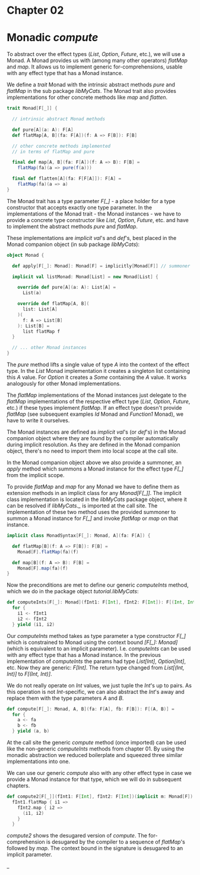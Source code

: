 # Chapter 02

# Monadic _compute_

To abstract over the effect types (_List_, _Option_,
_Future_, etc.), we will use a Monad. A Monad provides us with
(among many other operators) _flatMap_ and _map_. It
allows us to implement generic for-comprehensions, usable
with any effect type that has a Monad instance.

We define a _trait_ Monad with the intrinsic abstract
methods _pure_ and _flatMap_ in the sub package
_libMyCats_. The Monad trait also provides
implementations for other concrete methods like _map_
and _flatten_.

```scala
trait Monad[F[_]] {

  // intrinsic abstract Monad methods

  def pure[A](a: A): F[A]
  def flatMap[A, B](fa: F[A])(f: A => F[B]): F[B]

  // other concrete methods implemented
  // in terms of flatMap and pure

  final def map[A, B](fa: F[A])(f: A => B): F[B] =
    flatMap(fa)(a => pure(f(a)))

  final def flatten[A](fa: F[F[A]]): F[A] =
    flatMap(fa)(a => a)
}
```

The Monad trait has a type parameter _F[\_]_ - a place
holder for a type constructor that accepts exactly one
type parameter. In the implementations of the Monad
trait - the Monad instances - we have to provide a
concrete type constructor like _List_, _Option_,
_Future_, etc. and have to implement the abstract methods
_pure_ and _flatMap_.

These implementations are _implicit val_'s and _def_'s, best
placed in the Monad companion object (in sub package
_libMyCats_):

```scala
object Monad {

  def apply[F[_]: Monad]: Monad[F] = implicitly[Monad[F]] // summoner

  implicit val listMonad: Monad[List] = new Monad[List] {

    override def pure[A](a: A): List[A] =
      List(a)

    override def flatMap[A, B](
      list: List[A]
    )(
      f: A => List[B]
    ): List[B] =
      list flatMap f
  }

  // ... other Monad instances
}
```

The _pure_ method lifts a single value of type _A_
into the context of the effect type. In the _List_ Monad
implementation it creates a singleton list containing this
_A_ value. For _Option_ it creates a _Some_ containing the
_A_ value. It works analogously for other Monad implementations.

The _flatMap_ implementations of the Monad instances just
delegate to the _flatMap_ implementations of the respective
effect type (_List_, _Option_, _Future_, etc.) if these
types implement _flatMap_. If an effect type doesn't provide _flatMap_
(see subsequent examples _Id_ Monad and _Function1_ Monad),
we have to write it ourselves.

The Monad instances are defined as _implicit val_'s (or _def_'s) in the
Monad companion object where they are found by the compiler
automatically during implicit resolution. As they are defined in the
Monad companion object, there's no need to import them
into local scope at the call site.

In the Monad companion object above we also provide a summoner,
an _apply_ method which summons a Monad instance for the effect type *F[_]*
from the implicit scope.

To provide _flatMap_ and _map_ for any Monad we have to define them
as extension methods in an implicit class for any *Monad[F[_]]*.
The implicit class implementation is located in the _libMyCats_ package object,
where it can be resolved if *libMyCats._* is imported at the call site.
The implementation of these two method uses the provided summoner to summon
a Monad instance for *F[_]* and invoke _flatMap_ or _map_ on that instance.

```scala
implicit class MonadSyntax[F[_]: Monad, A](fa: F[A]) {

  def flatMap[B](f: A => F[B]): F[B] =
    Monad[F].flatMap(fa)(f)

  def map[B](f: A => B): F[B] =
    Monad[F].map(fa)(f)
}
```

Now the preconditions are met to define our generic _computeInts_ method,
which we do in the package object _tutorial.libMyCats_:

```scala
def computeInts[F[_]: Monad](fInt1: F[Int], fInt2: F[Int]): F[(Int, Int)] =
  for {
    i1 <- fInt1
    i2 <- fInt2
  } yield (i1, i2)
```

Our _computeInts_ method takes as type parameter a type
constructor *F[_]* which is constrained to Monad using
the context bound *[F[_]: Monad]* (which is equivalent
to an implicit parameter). I.e. _computeInts_ can be
used with any effect type that has a Monad instance.
In the previous implementation of _computeInts_ the
params had type _List[Int]_, _Option[Int]_, etc. Now
they are generic: _F[Int]_. The return type changed
from _List[(Int, Int)]_ to _F[(Int, Int)]_.

We do not really operate on _Int_ values, we just tuple
the _Int_'s up to pairs. As this operation is not _Int_-specific,
we can also abstract the _Int_'s away and replace them with
the type parameters _A_ and _B_.

```scala
def compute[F[_]: Monad, A, B](fa: F[A], fb: F[B]): F[(A, B)] =
  for {
    a <- fa
    b <- fb
  } yield (a, b)
```

At the call site the generic _compute_
method (once imported) can be used like the non-generic
_computeInts_ methods from chapter 01. By using the monadic
abstraction we reduced boilerplate and squeezed three
similar implementations into one.

We can use our generic _compute_ also with any other effect
type in case we provide a Monad instance for that type,
which we will do in subsequent chapters.

```scala
def compute2[F[_]](fInt1: F[Int], fInt2: F[Int])(implicit m: Monad[F]): F[(Int, Int)] =
  fInt1.flatMap { i1 =>
    fInt2.map { i2 =>
      (i1, i2)
    }
  }
```

_compute2_ shows the desugared version of _compute_. The
for-comprehension is desugared by the compiler to a sequence
of _flatMap_'s followed by _map_. The context bound in the
signature is desugared to an implicit parameter.

_